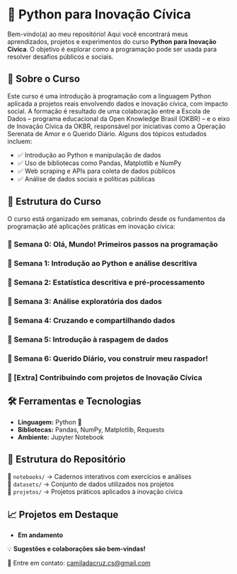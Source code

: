 # 🚀 Python para Inovação Cívica  

Bem-vindo(a) ao meu repositório! Aqui você encontrará meus aprendizados, projetos e experimentos do curso **Python para Inovação Cívica**. O objetivo é explorar como a programação pode ser usada para resolver desafios públicos e sociais.  

## 📌 Sobre o Curso  

Este curso é uma introdução à programação com a linguagem Python aplicada a projetos reais envolvendo dados e inovação cívica, com impacto social. A formação é resultado de uma colaboração entre a Escola de Dados – programa educacional da Open Knowledge Brasil (OKBR) – e o eixo de Inovação Cívica da OKBR, responsável por iniciativas como a Operação Serenata de Amor e o Querido Diário. Alguns dos tópicos estudados incluem:  

- ✅ Introdução ao Python e manipulação de dados  
- ✅ Uso de bibliotecas como Pandas, Matplotlib e NumPy  
- ✅ Web scraping e APIs para coleta de dados públicos  
- ✅ Análise de dados sociais e políticas públicas  

## 📌 Estrutura do Curso  
O curso está organizado em semanas, cobrindo desde os fundamentos da programação até aplicações práticas em inovação cívica:

### 🔹 Semana 0: Olá, Mundo! Primeiros passos na programação  
### 🔹 Semana 1: Introdução ao Python e análise descritiva  
### 🔹 Semana 2: Estatística descritiva e pré-processamento  
### 🔹 Semana 3: Análise exploratória dos dados  
### 🔹 Semana 4: Cruzando e compartilhando dados  
### 🔹 Semana 5: Introdução à raspagem de dados  
### 🔹 Semana 6: Querido Diário, vou construir meu raspador!  
### 🔹 [Extra] Contribuindo com projetos de Inovação Cívica  

## 🛠️ Ferramentas e Tecnologias  
- **Linguagem:** Python 🐍  
- **Bibliotecas:** Pandas, NumPy, Matplotlib, Requests  
- **Ambiente:** Jupyter Notebook

## 📂 Estrutura do Repositório  
📁 `notebooks/` → Cadernos interativos com exercícios e análises  
📁 `datasets/` → Conjunto de dados utilizados nos projetos  
📁 `projetos/` → Projetos práticos aplicados à inovação cívica  

## 📈 Projetos em Destaque  
- **Em andamento**

💡 **Sugestões e colaborações são bem-vindas!**  

📩 Entre em contato: camiladacruz.cs@gmail.com  
